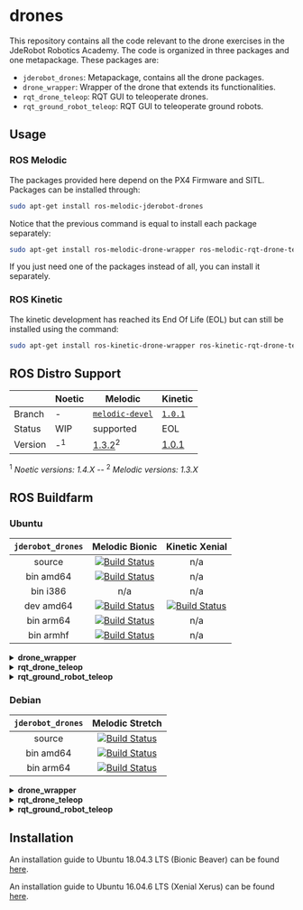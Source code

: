 # drones

This repository contains all the code relevant to the drone exercises in the JdeRobot Robotics Academy. The code is organized in three packages and one metapackage. These packages are:
- `jderobot_drones`: Metapackage, contains all the drone packages.
- `drone_wrapper`: Wrapper of the drone that extends its functionalities.
- `rqt_drone_teleop`: RQT GUI to teleoperate drones.
- `rqt_ground_robot_teleop`: RQT GUI to teleoperate ground robots.

## Usage

### ROS Melodic

The packages provided here depend on the PX4 Firmware and SITL. Packages can be installed through:
```bash
sudo apt-get install ros-melodic-jderobot-drones
```

Notice that the previous command is equal to install each package separately:
```bash
sudo apt-get install ros-melodic-drone-wrapper ros-melodic-rqt-drone-teleop ros-melodic-rqt-ground-robot-teleop
```
If you just need one of the packages instead of all, you can install it separately.

### ROS Kinetic

The kinetic development has reached its End Of Life (EOL) but can still be installed using the command:

```bash
sudo apt-get install ros-kinetic-drone-wrapper ros-kinetic-rqt-drone-teleop
```

## ROS Distro Support

|         | Noetic | Melodic | Kinetic |
| ------- | ------ | ------- | ------- |
| Branch  | - | [`melodic-devel`](https://github.com/JdeRobot/drones/tree/melodic-devel) | [`1.0.1`](https://github.com/JdeRobot/drones/tree/3121c69db0901d5031450bbbd05a8aa4f3f3f341) |
| Status  | WIP | supported | EOL |
| Version | -<sup>1</sup> | [1.3.2](http://repositories.ros.org/status_page/ros_melodic_default.html?q=jderobot_drones)<sup>2</sup> | [1.0.1](http://repositories.ros.org/status_page/ros_kinetic_default.html?q=jderobot_drones) |

<sup>1</sup> _Noetic versions: 1.4.X_ --
<sup>2</sup> _Melodic versions: 1.3.X_

## ROS Buildfarm

### Ubuntu

| `jderobot_drones` |  Melodic Bionic |  Kinetic Xenial  |
|:-------:|:-------------------:|:-------------------:|
| source | [![Build Status](http://build.ros.org/buildStatus/icon?job=Msrc_uB__jderobot_drones__ubuntu_bionic__source)](http://build.ros.org/job/Msrc_uB__jderobot_drones__ubuntu_bionic__source/) | n/a | 
| bin amd64 | [![Build Status](http://build.ros.org/buildStatus/icon?job=Mbin_uB64__jderobot_drones__ubuntu_bionic_amd64__binary)](http://build.ros.org/job/Mbin_uB64__jderobot_drones__ubuntu_bionic_amd64__binary/) | n/a | 
| bin i386 | n/a | n/a | 
| dev amd64 | [![Build Status](http://build.ros.org/buildStatus/icon?job=Mdev__jderobot_drones__ubuntu_bionic_amd64)](http://build.ros.org/job/Mdev__jderobot_drones__ubuntu_bionic_amd64/) | [![Build Status](http://build.ros.org/buildStatus/icon?job=Kdev__jderobot_drones__ubuntu_xenial_amd64)](http://build.ros.org/job/Kdev__jderobot_drones__ubuntu_xenial_amd64/) |
| bin arm64 | [![Build Status](http://build.ros.org/buildStatus/icon?job=Mbin_ubv8_uBv8__jderobot_drones__ubuntu_bionic_arm64__binary)](http://build.ros.org/job/Mbin_ubv8_uBv8__jderobot_drones__ubuntu_bionic_arm64__binary/) | n/a |
| bin armhf | [![Build Status](http://build.ros.org/buildStatus/icon?job=Mbin_ubhf_uBhf__jderobot_drones__ubuntu_bionic_armhf__binary)](http://build.ros.org/job/Mbin_ubhf_uBhf__jderobot_drones__ubuntu_bionic_armhf__binary/) | n/a |

<details>
<summary><b>drone_wrapper</b></summary>
<br>
  
| `drone_wrapper` |  Melodic Bionic |  Kinetic Xenial  |
|:-------:|:-------------------:|:-------------------:|
| source | [![Build Status](http://build.ros.org/buildStatus/icon?job=Msrc_uB__drone_wrapper__ubuntu_bionic__source)](http://build.ros.org/job/Msrc_uB__drone_wrapper__ubuntu_bionic__source/) | [![Build Status](http://build.ros.org/buildStatus/icon?job=Ksrc_uX__drone_wrapper__ubuntu_xenial__source)](http://build.ros.org/job/Ksrc_uX__drone_wrapper__ubuntu_xenial__source/) | 
| bin amd64 | [![Build Status](http://build.ros.org/buildStatus/icon?job=Mbin_uB64__drone_wrapper__ubuntu_bionic_amd64__binary)](http://build.ros.org/job/Mbin_uB64__drone_wrapper__ubuntu_bionic_amd64__binary/) | [![Build Status](http://build.ros.org/buildStatus/icon?job=Kbin_uX64__drone_wrapper__ubuntu_xenial_amd64__binary)](http://build.ros.org/job/Kbin_uX64__drone_wrapper__ubuntu_xenial_amd64__binary/) | 
| bin i386 | n/a | [![Build Status](http://build.ros.org/buildStatus/icon?job=Kbin_uX32__drone_wrapper__ubuntu_xenial_i386__binary)](http://build.ros.org/job/Kbin_uX32__drone_wrapper__ubuntu_xenial_i386__binary/) | 
| dev amd64 | n/a | n/a |
| bin arm64 | [![Build Status](http://build.ros.org/buildStatus/icon?job=Mbin_ubv8_uBv8__drone_wrapper__ubuntu_bionic_arm64__binary)](http://build.ros.org/job/Mbin_ubv8_uBv8__drone_wrapper__ubuntu_bionic_arm64__binary/) | [![Build Status](http://build.ros.org/buildStatus/icon?job=Kbin_uxv8_uXv8__drone_wrapper__ubuntu_xenial_arm64__binary)](http://build.ros.org/job/Kbin_uxv8_uXv8__drone_wrapper__ubuntu_xenial_arm64__binary/) |
| bin armhf | [![Build Status](http://build.ros.org/buildStatus/icon?job=Mbin_ubhf_uBhf__drone_wrapper__ubuntu_bionic_armhf__binary)](http://build.ros.org/job/Mbin_ubhf_uBhf__drone_wrapper__ubuntu_bionic_armhf__binary/) | [![Build Status](http://build.ros.org/buildStatus/icon?job=Kbin_uxhf_uXhf__drone_wrapper__ubuntu_xenial_armhf__binary)](http://build.ros.org/job/Kbin_uxhf_uXhf__drone_wrapper__ubuntu_xenial_armhf__binary/) |
  
</details>


<details>
<summary><b>rqt_drone_teleop</b></summary>
<br>
  
| `rqt_drone_teleop` |  Melodic Bionic |  Kinetic Xenial  |
|:-------:|:-------------------:|:-------------------:|
| source | [![Build Status](http://build.ros.org/buildStatus/icon?job=Msrc_uB__rqt_drone_teleop__ubuntu_bionic__source)](http://build.ros.org/job/Msrc_uB__rqt_drone_teleop__ubuntu_bionic__source/) | [![Build Status](http://build.ros.org/buildStatus/icon?job=Ksrc_uX__rqt_drone_teleop__ubuntu_xenial__source)](http://build.ros.org/job/Ksrc_uX__rqt_drone_teleop__ubuntu_xenial__source/) | 
| bin amd64 | [![Build Status](http://build.ros.org/buildStatus/icon?job=Mbin_uB64__rqt_drone_teleop__ubuntu_bionic_amd64__binary)](http://build.ros.org/job/Mbin_uB64__rqt_drone_teleop__ubuntu_bionic_amd64__binary/) | [![Build Status](http://build.ros.org/buildStatus/icon?job=Kbin_uX64__rqt_drone_teleop__ubuntu_xenial_amd64__binary)](http://build.ros.org/job/Kbin_uX64__rqt_drone_teleop__ubuntu_xenial_amd64__binary/) | 
| bin i386 | n/a | [![Build Status](http://build.ros.org/buildStatus/icon?job=Kbin_uX32__rqt_drone_teleop__ubuntu_xenial_i386__binary)](http://build.ros.org/job/Kbin_uX32__rqt_drone_teleop__ubuntu_xenial_i386__binary/) | 
| dev amd64 | n/a | n/a |
| bin arm64 | [![Build Status](http://build.ros.org/buildStatus/icon?job=Mbin_ubv8_uBv8__rqt_drone_teleop__ubuntu_bionic_arm64__binary)](http://build.ros.org/job/Mbin_ubv8_uBv8__rqt_drone_teleop__ubuntu_bionic_arm64__binary/) | [![Build Status](http://build.ros.org/buildStatus/icon?job=Kbin_uxv8_uXv8__rqt_drone_teleop__ubuntu_xenial_arm64__binary)](http://build.ros.org/job/Kbin_uxv8_uXv8__rqt_drone_teleop__ubuntu_xenial_arm64__binary/) |
| bin armhf | [![Build Status](http://build.ros.org/buildStatus/icon?job=Mbin_ubhf_uBhf__rqt_drone_teleop__ubuntu_bionic_armhf__binary)](http://build.ros.org/job/Mbin_ubhf_uBhf__rqt_drone_teleop__ubuntu_bionic_armhf__binary/) | [![Build Status](http://build.ros.org/buildStatus/icon?job=Kbin_uxhf_uXhf__rqt_drone_teleop__ubuntu_xenial_armhf__binary)](http://build.ros.org/job/Kbin_uxhf_uXhf__rqt_drone_teleop__ubuntu_xenial_armhf__binary/) |
  
</details>

<details>
<summary><b>rqt_ground_robot_teleop</b></summary>
<br>
  
| `rqt_ground_robot_teleop` |  Melodic Bionic |  Kinetic Xenial  |
|:-------:|:-------------------:|:-------------------:|
| source | [![Build Status](http://build.ros.org/buildStatus/icon?job=Msrc_uB__rqt_ground_robot_teleop__ubuntu_bionic__source)](http://build.ros.org/job/Msrc_uB__rqt_ground_robot_teleop__ubuntu_bionic__source/) | [![Build Status](http://build.ros.org/buildStatus/icon?job=Ksrc_uX__rqt_ground_robot_teleop__ubuntu_xenial__source)](http://build.ros.org/job/Ksrc_uX__rqt_ground_robot_teleop__ubuntu_xenial__source/) | 
| bin amd64 | [![Build Status](http://build.ros.org/buildStatus/icon?job=Mbin_uB64__rqt_ground_robot_teleop__ubuntu_bionic_amd64__binary)](http://build.ros.org/job/Mbin_uB64__rqt_ground_robot_teleop__ubuntu_bionic_amd64__binary/) | [![Build Status](http://build.ros.org/buildStatus/icon?job=Kbin_uX64__rqt_ground_robot_teleop__ubuntu_xenial_amd64__binary)](http://build.ros.org/job/Kbin_uX64__rqt_ground_robot_teleop__ubuntu_xenial_amd64__binary/) | 
| bin i386 | n/a | [![Build Status](http://build.ros.org/buildStatus/icon?job=Kbin_uX32__rqt_ground_robot_teleop__ubuntu_xenial_i386__binary)](http://build.ros.org/job/Kbin_uX32__rqt_ground_robot_teleop__ubuntu_xenial_i386__binary/) | 
| dev amd64 | n/a | n/a |
| bin arm64 | [![Build Status](http://build.ros.org/buildStatus/icon?job=Mbin_ubv8_uBv8__rqt_ground_robot_teleop__ubuntu_bionic_arm64__binary)](http://build.ros.org/job/Mbin_ubv8_uBv8__rqt_ground_robot_teleop__ubuntu_bionic_arm64__binary/) | [![Build Status](http://build.ros.org/buildStatus/icon?job=Kbin_uxv8_uXv8__rqt_ground_robot_teleop__ubuntu_xenial_arm64__binary)](http://build.ros.org/job/Kbin_uxv8_uXv8__rqt_ground_robot_teleop__ubuntu_xenial_arm64__binary/) |
| bin armhf | [![Build Status](http://build.ros.org/buildStatus/icon?job=Mbin_ubhf_uBhf__rqt_ground_robot_teleop__ubuntu_bionic_armhf__binary)](http://build.ros.org/job/Mbin_ubhf_uBhf__rqt_ground_robot_teleop__ubuntu_bionic_armhf__binary/) | [![Build Status](http://build.ros.org/buildStatus/icon?job=Kbin_uxhf_uXhf__rqt_ground_robot_teleop__ubuntu_xenial_armhf__binary)](http://build.ros.org/job/Kbin_uxhf_uXhf__rqt_ground_robot_teleop__ubuntu_xenial_armhf__binary/) |
  
</details>

### Debian

| `jderobot_drones` |  Melodic Stretch   | 
|:-------:|:-------------------:|
| source | [![Build Status](http://build.ros.org/buildStatus/icon?job=Msrc_dS__jderobot_drones__debian_stretch__source)](http://build.ros.org/job/Msrc_dS__jderobot_drones__debian_stretch__source/) | 
| bin amd64 | [![Build Status](http://build.ros.org/buildStatus/icon?job=Mbin_ds_dS64__jderobot_drones__debian_stretch_amd64__binary)](http://build.ros.org/job/Mbin_ds_dS64__jderobot_drones__debian_stretch_amd64__binary/) | 
| bin arm64 | [![Build Status](http://build.ros.org/buildStatus/icon?job=Mbin_dsv8_dSv8__jderobot_drones__debian_stretch_arm64__binary)](http://build.ros.org/job/Mbin_dsv8_dSv8__jderobot_drones__debian_stretch_arm64__binary/) | 

<details>
<summary><b>drone_wrapper</b></summary>
<br>
  
| `drone_wrapper` |  Melodic Stretch   | 
|:-------:|:-------------------:|
| source | [![Build Status](http://build.ros.org/buildStatus/icon?job=Msrc_dS__drone_wrapper__debian_stretch__source)](http://build.ros.org/job/Msrc_dS__drone_wrapper__debian_stretch__source/) | 
| bin amd64 | [![Build Status](http://build.ros.org/buildStatus/icon?job=Mbin_ds_dS64__drone_wrapper__debian_stretch_amd64__binary)](http://build.ros.org/job/Mbin_ds_dS64__drone_wrapper__debian_stretch_amd64__binary/) | 
| bin arm64 | [![Build Status](http://build.ros.org/buildStatus/icon?job=Mbin_dsv8_dSv8__drone_wrapper__debian_stretch_arm64__binary)](http://build.ros.org/job/Mbin_dsv8_dSv8__drone_wrapper__debian_stretch_arm64__binary/) | 
  
</details>

<details>
<summary><b>rqt_drone_teleop</b></summary>
<br>
  
| `rqt_drone_teleop` |  Melodic Stretch   | 
|:-------:|:-------------------:|
| source | [![Build Status](http://build.ros.org/buildStatus/icon?job=Msrc_dS__rqt_drone_teleop__debian_stretch__source)](http://build.ros.org/job/Msrc_dS__rqt_drone_teleop__debian_stretch__source/) | 
| bin amd64 | [![Build Status](http://build.ros.org/buildStatus/icon?job=Mbin_ds_dS64__rqt_drone_teleop__debian_stretch_amd64__binary)](http://build.ros.org/job/Mbin_ds_dS64__rqt_drone_teleop__debian_stretch_amd64__binary/) | 
| bin arm64 | [![Build Status](http://build.ros.org/buildStatus/icon?job=Mbin_dsv8_dSv8__rqt_drone_teleop__debian_stretch_arm64__binary)](http://build.ros.org/job/Mbin_dsv8_dSv8__rqt_drone_teleop__debian_stretch_arm64__binary/) | 
  
</details>

<details>
<summary><b>rqt_ground_robot_teleop</b></summary>
<br>
  
| `rqt_ground_robot_teleop` |  Melodic Stretch   | 
|:-------:|:-------------------:|
| source | [![Build Status](http://build.ros.org/buildStatus/icon?job=Msrc_dS__rqt_ground_robot_teleop__debian_stretch__source)](http://build.ros.org/job/Msrc_dS__rqt_ground_robot_teleop__debian_stretch__source/) | 
| bin amd64 | [![Build Status](http://build.ros.org/buildStatus/icon?job=Mbin_ds_dS64__rqt_ground_robot_teleop__debian_stretch_amd64__binary)](http://build.ros.org/job/Mbin_ds_dS64__rqt_ground_robot_teleop__debian_stretch_amd64__binary/) | 
| bin arm64 | [![Build Status](http://build.ros.org/buildStatus/icon?job=Mbin_dsv8_dSv8__rqt_ground_robot_teleop__debian_stretch_arm64__binary)](http://build.ros.org/job/Mbin_dsv8_dSv8__rqt_ground_robot_teleop__debian_stretch_arm64__binary/) | 
  
</details>

## Installation

An installation guide to Ubuntu 18.04.3 LTS (Bionic Beaver) can be found [here](https://github.com/JdeRobot/drones/blob/master/installation18.md).

An installation guide to Ubuntu 16.04.6 LTS (Xenial Xerus) can be found [here](https://github.com/JdeRobot/drones/blob/master/installation16.md).
